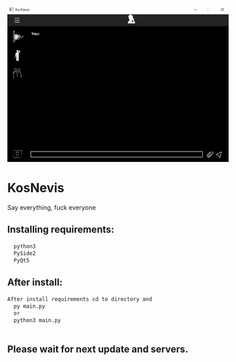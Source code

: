 ![Logo](gitlogo.png)
# KosNevis
Say everything, fuck everyone

## Installing requirements:
```
  python3
  PySide2
  PyQt5
```

## After install:
```
After install requirements cd to directory and 
  py main.py
  or
  python3 main.py
  
```

## Please wait for next update and servers.
